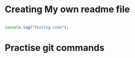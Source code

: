 # Creating My own readme file

``` javascript

console.log("Testing code");
```

# Practise git commands